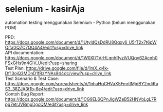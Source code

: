 # selenium - kasirAja

automation testing menggunakan Selenium - Python (belum menggunakan POM)

PRD: https://docs.google.com/document/d/1UtyldQsDdRU8Qqxy6_U5rT2x7t6pWQifaGQZC7QQ4A4/edit?usp=drive_link
<br>API documentation: https://docs.google.com/document/d/1W0XI71VrHLgnhRyziVUQqy62Acnh0FSxGHs9n4GIV_U/edit?usp=sharing
<br>Test Plan: https://drive.google.com/file/d/1mX_q4k-Df13ojQ3MDnD1fRzYNAs944dc/view?usp=drive_link
<br>Test Scenario & Test Case: https://docs.google.com/spreadsheets/d/1nhaHqCHVaX5FmrtIMjdBY2ndiKaS3_38ZJA3t1b-6e4/edit?usp=drive_link
<br>Contoh Bug Report: https://docs.google.com/document/d/1CG9EL6QPnJigWZeB52HNVbLgL7Rpg7etrJVBmgDgcQM/edit?usp=drive_link
